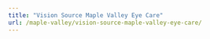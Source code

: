 ```yaml
---
title: "Vision Source Maple Valley Eye Care"
url: /maple-valley/vision-source-maple-valley-eye-care/
---
```

